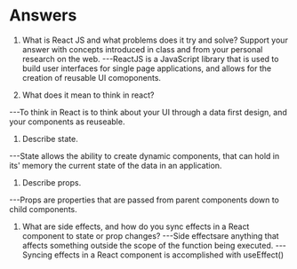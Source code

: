 # Answers

1. What is React JS and what problems does it try and solve? Support your answer with concepts introduced in class and from your personal research on the web.
---ReactJS is a JavaScript library that is used to build     user interfaces for single page applications, and           allows for the creation of reusable UI comoponents.

1. What does it mean to think in react?

---To think in React is to think about your UI through a data first design, and your components as reuseable.

1. Describe state.

---State allows the ability to create dynamic components, that can hold in its' memory the current state of the data in an application.

1. Describe props.

---Props are properties that are passed from parent components down to child components.

1. What are side effects, and how do you sync effects in a React component to state or prop changes?
---Side effectsare anything that affects something outside the scope of the function being executed.
---Syncing effects in a React component is accomplished with useEffect()